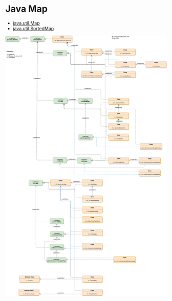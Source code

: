 # Java Map


* [java.util.Map](java.util.Map.md)
* [java.util.SortedMap](java.util.SortedMap.md)



![](java-collections-class-map.png)